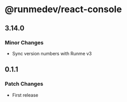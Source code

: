 # @runmedev/react-console

## 3.14.0

### Minor Changes

- Sync version numbers with Runme v3

## 0.1.1

### Patch Changes

- First release
